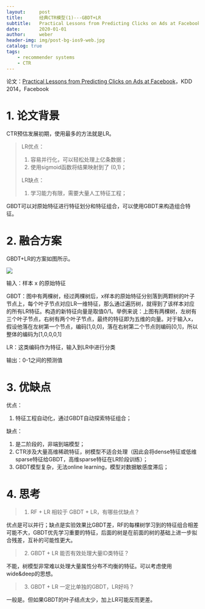 ```yaml
---
layout:     post
title:      经典CTR模型(1)---GBDT+LR
subtitle:   Practical Lessons from Predicting Clicks on Ads at Facebook
date:       2020-01-01
author:     weber
header-img: img/post-bg-ios9-web.jpg
catalog: true
tags:
    - recommender systems
    - CTR
---
```

论文：[Practical Lessons from Predicting Clicks on Ads at Facebook](papers3://publication/doi/10.1145/2648584.2648589)，KDD 2014，Facebook

# 1. 论文背景

CTR预估发展初期，使用最多的方法就是LR。

> LR优点：
>
> 1. 容易并行化，可以轻松处理上亿条数据；
> 2. 使用sigmoid函数将结果映射到了 (0,1)；
>
> LR缺点：
>
> 1. 学习能力有限，需要大量人工特征工程；

GBDT可以对原始特征进行特征划分和特征组合，可以使用GBDT来构造组合特征。

# 2. 融合方案

GBDT+LR的方案如图所示。

![](https://tva1.sinaimg.cn/large/00831rSTly1gd3jr1p5vnj30uk0oc0x3.jpg)

输入：样本 x 的原始特征

GBDT：图中有两棵树，经过两棵树后，x样本的原始特征分别落到两颗树的叶子节点上，每个叶子节点对应LR一维特征，那么通过遍历树，就得到了该样本对应的所有LR特征。构造的新特征向量是取值0/1。举例来说：上图有两棵树，左树有三个叶子节点，右树有两个叶子节点，最终的特征即为五维的向量。对于输入x，假设他落在左树第一个节点，编码[1,0,0]，落在右树第二个节点则编码[0,1]，所以整体的编码为[1,0,0,0,1]

LR：这类编码作为特征，输入到LR中进行分类

输出：0-1之间的预测值

# 3. 优缺点

优点：

1. 特征工程自动化，通过GBDT自动探索特征组合；

缺点：

1. 是二阶段的，非端到端模型；
2. CTR涉及大量高维稀疏特征，树模型不适合处理（因此会将dense特征或低维sparse特征给GBDT，高维sparse特征在LR阶段训练）；
3. GBDT模型复杂，无法online learning，模型对数据敏感度滞后；

# 4. 思考

> 1. RF + LR 相较于 GBDT + LR，有哪些优缺点？

优点是可以并行；缺点是实验效果比GBDT差，RF的每棵树学习到的特征组合相差可能不大，GBDT优先学习重要的特征，后面的树是在前面的树的基础上进一步拟合残差，互补的可能性更大。

> 2. GBDT + LR 能否有效处理大量ID类特征？

不能，树模型非常难以处理大量属性分布不均衡的特征。可以考虑使用wide&deep的思想。

> 3. GBDT + LR 一定比单独的GBDT，LR好吗？

一般是。但如果GBDT的叶子结点太少，加上LR可能反而更差。
